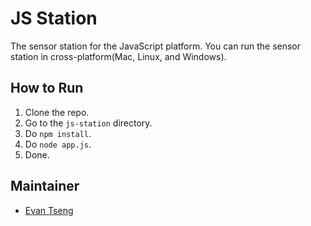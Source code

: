 # JS Station
The sensor station for the JavaScript platform. You can run the sensor station in cross-platform(Mac, Linux, and Windows).

## How to Run
1. Clone the repo.
2. Go to the `js-station` directory.
3. Do `npm install`.
4. Do `node app.js`.
5. Done.

## Maintainer
* [Evan Tseng](https://github.com/evanxd)
